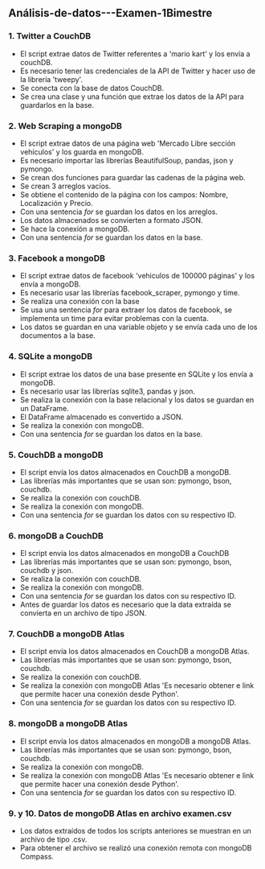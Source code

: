 ## Análisis-de-datos---Examen-1Bimestre
### 1. Twitter a CouchDB 
- El script extrae datos de Twitter referentes a 'mario kart' y los envía a couchDB.
- Es necesario tener las credenciales de la API de Twitter y hacer uso de la librería 'tweepy'.
- Se conecta con la base de datos CouchDB.
- Se crea una clase y una función que extrae los datos de la API para guardarlos en la base.
### 2. Web Scraping a mongoDB
- El script extrae datos de una página web 'Mercado Libre sección vehículos' y los guarda en mongoDB.
- Es necesario importar las librerías BeautifulSoup, pandas, json y pymongo.
- Se crean dos funciones para guardar las cadenas de la página web.
- Se crean 3 arreglos vacíos.
- Se obtiene el contenido de la página con los campos: Nombre, Localización y Precio.
- Con una sentencia *for* se guardan los datos en los arreglos.
- Los datos almacenados se convierten a formato JSON. 
- Se hace la conexión a mongoDB. 
- Con una sentencia *for* se guardan los datos en la base.
### 3. Facebook a mongoDB
- El script extrae datos de facebook 'vehiculos de 100000 páginas' y los envía a mongoDB.
- Es necesario usar las librerías facebook_scraper, pymongo y time.
- Se realiza una conexión con la base
- Se usa una sentencia *for* para extraer los datos de facebook, se implementa un time para evitar problemas con la cuenta.
- Los datos se guardan en una variable objeto y se envía cada uno de los documentos a la base.
### 4. SQLite a mongoDB
- El script extrae los datos de una base presente en SQLite y los envía a mongoDB.
- Es necesario usar las librerías sqlite3, pandas y json.
- Se realiza la conexión con la base relacional y los datos se guardan en un DataFrame.
- El DataFrame almacenado es convertido a JSON.
- Se realiza la conexión con mongoDB.
- Con una sentencia *for* se guardan los datos en la base.
### 5. CouchDB a mongoDB
- El script envía los datos almacenados en CouchDB a mongoDB.
- Las librerías más importantes que se usan son: pymongo, bson, couchdb.
- Se realiza la conexión con couchDB.
- Se realiza la conexión con mongoDB.
- Con una sentencia *for* se guardan los datos con su respectivo ID.
### 6. mongoDB a CouchDB
- El script envía los datos almacenados en mongoDB a CouchDB  
- Las librerías más importantes que se usan son: pymongo, bson, couchdb y json.
- Se realiza la conexión con couchDB.
- Se realiza la conexión con mongoDB.
- Con una sentencia *for* se guardan los datos con su respectivo ID.
- Antes de guardar los datos es necesario que la data extraída se convierta en un archivo de tipo JSON.
### 7. CouchDB a mongoDB Atlas
- El script envía los datos almacenados en CouchDB a mongoDB Atlas.
- Las librerías más importantes que se usan son: pymongo, bson, couchdb.
- Se realiza la conexión con couchDB.
- Se realiza la conexión con mongoDB Atlas 'Es necesario obtener e link que permite hacer una conexión desde Python'.
- Con una sentencia *for* se guardan los datos con su respectivo ID.
### 8. mongoDB a mongoDB Atlas
- El script envía los datos almacenados en mongoDB a mongoDB Atlas.
- Las librerías más importantes que se usan son: pymongo, bson, couchdb.
- Se realiza la conexión con mongoDB.
- Se realiza la conexión con mongoDB Atlas 'Es necesario obtener e link que permite hacer una conexión desde Python'.
- Con una sentencia *for* se guardan los datos con su respectivo ID.
### 9. y 10. Datos de mongoDB Atlas en archivo examen.csv
- Los datos extraídos de todos los scripts anteriores se muestran en un archivo de tipo .csv.
- Para obtener el archivo se realizó una conexión remota con mongoDB Compass.
